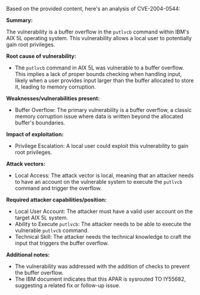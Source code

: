 Based on the provided content, here's an analysis of CVE-2004-0544:

**Summary:**

The vulnerability is a buffer overflow in the `putlvcb` command within IBM's AIX 5L operating system. This vulnerability allows a local user to potentially gain root privileges.

**Root cause of vulnerability:**

- The `putlvcb` command in AIX 5L was vulnerable to a buffer overflow. This implies a lack of proper bounds checking when handling input, likely when a user provides input larger than the buffer allocated to store it, leading to memory corruption.

**Weaknesses/vulnerabilities present:**

- Buffer Overflow:  The primary vulnerability is a buffer overflow, a classic memory corruption issue where data is written beyond the allocated buffer's boundaries.

**Impact of exploitation:**

- Privilege Escalation: A local user could exploit this vulnerability to gain root privileges.

**Attack vectors:**

- Local Access: The attack vector is local, meaning that an attacker needs to have an account on the vulnerable system to execute the `putlvcb` command and trigger the overflow.

**Required attacker capabilities/position:**

- Local User Account: The attacker must have a valid user account on the target AIX 5L system.
- Ability to Execute `putlvcb`: The attacker needs to be able to execute the vulnerable `putlvcb` command.
- Technical Skill: The attacker needs the technical knowledge to craft the input that triggers the buffer overflow.

**Additional notes:**

- The vulnerability was addressed with the addition of checks to prevent the buffer overflow.
- The IBM document indicates that this APAR is sysrouted TO IY55682, suggesting a related fix or follow-up issue.